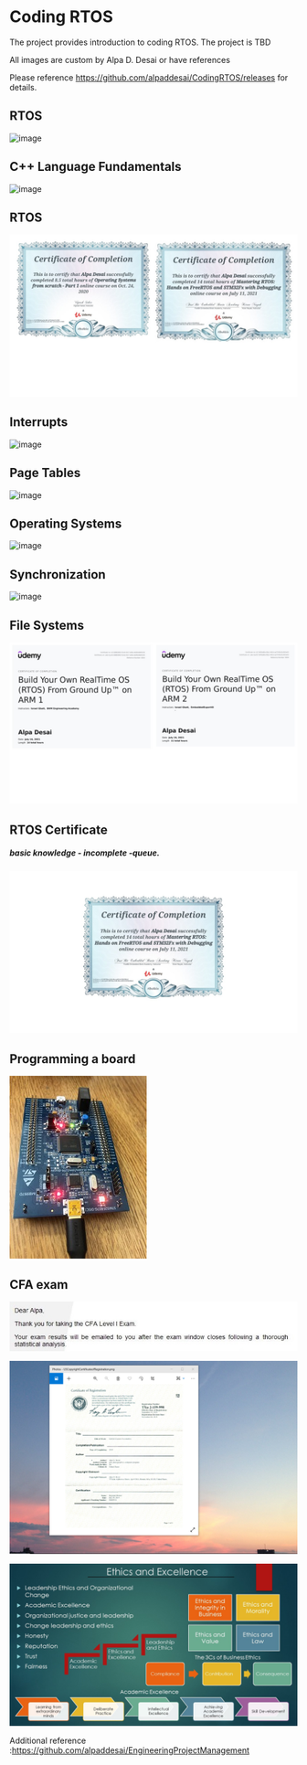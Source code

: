 # Coding RTOS

The project provides introduction to coding RTOS. The project is TBD

All images are custom by Alpa D. Desai or have references

Please reference https://github.com/alpaddesai/CodingRTOS/releases  for details.

## RTOS 
![image](RTOS.png)

## C++ Language Fundamentals
![image](CplusplusDVCertificate.jpg)

## RTOS
![image](RTOS.jpg)

## Interrupts
![image](RTOSImage.jpg)

## Page Tables
![image](PageTables.jpg)

## Operating Systems
![image](OperatingSystem.jpg)

## Synchronization
![image](Synchronization.jpg)

## File Systems
![image](certification.jpg)

## RTOS Certificate
##### basic knowledge - incomplete -queue. 

![image](RTOS_Certificate.jpg)

## Programming a board
![image](ProgrammingBoard.jpg)

## CFA exam
![image](CFAExam.jpg)

![image](USCopyrightCertificate.png)

![image](Ethics.jpg)

Additional reference :https://github.com/alpaddesai/EngineeringProjectManagement

